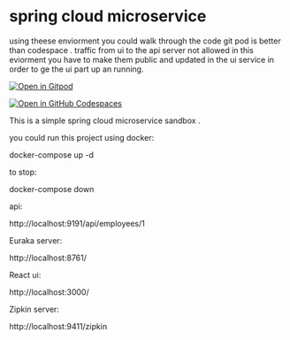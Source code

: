 
# spring cloud microservice 

using theese enviorment you could walk through the code git pod is better than codespace . traffic from ui to the api server not allowed in this eviorment you have to make them public and updated in the ui service in order to ge the ui part up an running.

[![Open in Gitpod](https://gitpod.io/button/open-in-gitpod.svg)](https://github.com/sudeepcv/spring-cloud-microservice-docker>)

[![Open in GitHub Codespaces](https://github.com/codespaces/badge.svg)](https://github.com/codespaces/new?hide_repo_select=true&ref=main&repo=0000000&machine=premiumLinux&devcontainer_path=.devcontainer%2Fdevcontainer.json&location=WestUs2)


This is a simple spring cloud microservice sandbox .

you could run this project using docker:


docker-compose up -d  

to stop:

docker-compose down 

api:

http://localhost:9191/api/employees/1

Euraka server:

http://localhost:8761/

React ui:

http://localhost:3000/

Zipkin server:

http://localhost:9411/zipkin